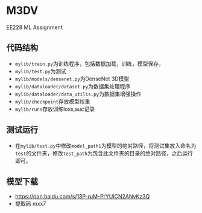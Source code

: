 # M3DV
EE228 ML Assignment
## 代码结构
* `mylib/train.py`为训练程序，包括数据加载，训练，模型保存，
* `mylib/test.py`为测试
* `mylib/models/densenet.py`为DenseNet 3D模型
* `mylib/dataloader/dataset.py`为数据集处理程序
* `mylib/dataloader/data_utilis.py`为数据集增强操作
* `mylib/checkpoint`存放模型权重
* `mylib/runs`存放训练loss,auc记录
## 测试运行
* 在`mylib/test.py`中修改`model_path1`为模型的绝对路径，将测试集放入命名为`test`的文件夹，修改`test_path`为包含此文件夹的目录的绝对路径，之后运行即可。
## 模型下载
* https://pan.baidu.com/s/13P-ruM-PrYUlCN2ANvKz3Q
* 提取码 mxx7
